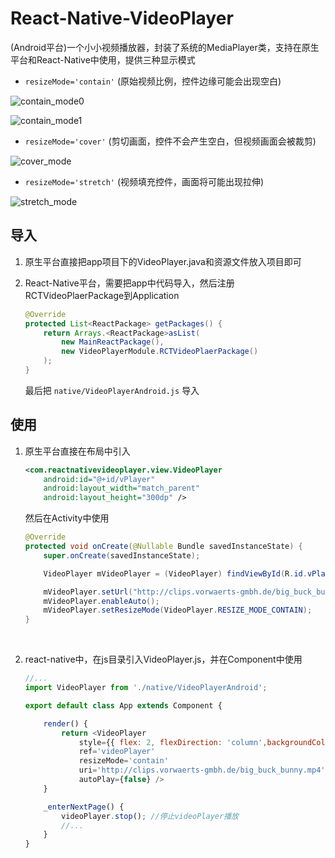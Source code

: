 # React-Native-VideoPlayer

(Android平台)一个小小视频播放器，封装了系统的MediaPlayer类，支持在原生平台和React-Native中使用，提供三种显示模式

- `resizeMode='contain'` (原始视频比例，控件边缘可能会出现空白)

 ![contain_mode0](https://github.com/wangruning/React-Native-VideoPlayer/blob/master/image/contain_mode0.png)

 ![contain_mode1](https://github.com/wangruning/React-Native-VideoPlayer/blob/master/image/contain_mode1.png)

- `resizeMode='cover'` (剪切画面，控件不会产生空白，但视频画面会被裁剪)

 ![cover_mode](https://github.com/wangruning/React-Native-VideoPlayer/blob/master/image/cover_mode.png)

- `resizeMode='stretch'` (视频填充控件，画面将可能出现拉伸)

 ![stretch_mode](https://github.com/wangruning/React-Native-VideoPlayer/blob/master/image/stretch_mode.png)

## 导入

1. 原生平台直接把app项目下的VideoPlayer.java和资源文件放入项目即可

2. React-Native平台，需要把app中代码导入，然后注册RCTVideoPlaerPackage到Application

   ```java
   @Override
   protected List<ReactPackage> getPackages() {
       return Arrays.<ReactPackage>asList(
           new MainReactPackage(),
           new VideoPlayerModule.RCTVideoPlaerPackage()
       );
   }
   ```

   最后把 `native/VideoPlayerAndroid.js` 导入

## 使用

1. 原生平台直接在布局中引入

   ```xml
   <com.reactnativevideoplayer.view.VideoPlayer
       android:id="@+id/vPlayer"
       android:layout_width="match_parent"
       android:layout_height="300dp" />
   ```

   然后在Activity中使用

   ```java
   @Override
   protected void onCreate(@Nullable Bundle savedInstanceState) {
       super.onCreate(savedInstanceState);

       VideoPlayer mVideoPlayer = (VideoPlayer) findViewById(R.id.vPlayer);

       mVideoPlayer.setUrl("http://clips.vorwaerts-gmbh.de/big_buck_bunny.mp4");
       mVideoPlayer.enableAuto();
       mVideoPlayer.setResizeMode(VideoPlayer.RESIZE_MODE_CONTAIN);
   }
   ```

   ​

2. react-native中，在js目录引入VideoPlayer.js，并在Component中使用

   ```js
   //...
   import VideoPlayer from './native/VideoPlayerAndroid';

   export default class App extends Component {

       render() {
           return <VideoPlayer
               style={{ flex: 2, flexDirection: 'column',backgroundColor: '#292929' }}
               ref='videoPlayer'
               resizeMode='contain'
               uri='http://clips.vorwaerts-gmbh.de/big_buck_bunny.mp4'
               autoPlay={false} />
       }

       _enterNextPage() {
           videoPlayer.stop(); //停止videoPlayer播放
           //...
       }
   }
   ```

   ​

